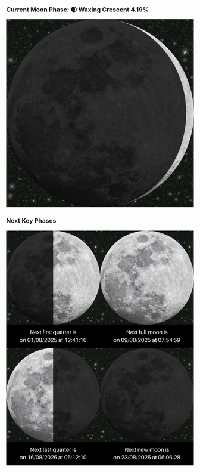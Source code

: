 ### Current Moon Phase: 🌒 Waxing Crescent 4.19%
![Moon Phase](moonphase.png)
### Next Key Phases
![Gallery](gallery.png)